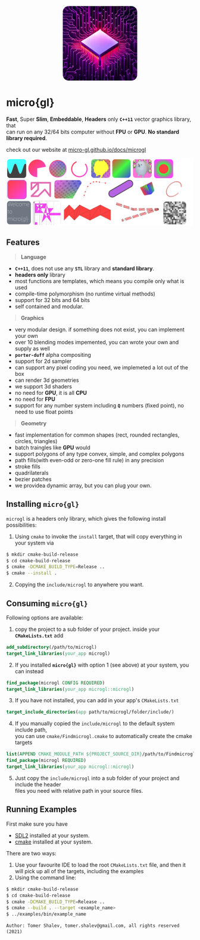 <div align='center'>
<img src='microgl-512-logo-rounded.png' style='height: 200px;'/>
</div>

# micro{gl}
**Fast**, Super **Slim**, **Embeddable**, **Headers** only **`C++11`** vector graphics library, that  
can run on any 32/64 bits computer without **FPU** or **GPU**. **No standard library required**.


check out our website at [micro-gl.github.io/docs/microgl](https://micro-gl.github.io/docs/microgl)

<div align='center'>
<img src='micro-gl-sample.png' style='opacity: 0.75; max-height: 200'/>
</div>

## Features


> **Language** &nbsp;&nbsp;&nbsp;&nbsp;&nbsp;&nbsp;
- **`C++11`**, does not use any **`STL`** library and **standard library**.
- **headers only** library
- most functions are templates, which means you compile only what is used
- compile-time polymorphism (no runtime virtual methods)
- support for 32 bits and 64 bits
- self contained and modular.

> **Graphics** &nbsp;&nbsp;&nbsp;&nbsp;&nbsp;&nbsp;
- very modular design. if something does not exist, you can implement your own
- over 10 blending modes impemented, you can wrote your own and supply as well
- **`porter-duff`** alpha compositing
- support for 2d sampler
- can support any pixel coding you need, we implemeted a lot out of the box
- can render 3d geometries
- we support 3d shaders
- no need for **GPU**, it is all **CPU**
- no need for **FPU**
- support for any number system including **`Q`** numbers (fixed point), no need to use float points

> **Geometry** &nbsp;&nbsp;&nbsp;&nbsp;&nbsp;&nbsp;
- fast implementation for common shapes (rect, rounded rectangles, circles, triangles)
- batch traingles like **GPU** would
- support polygons of any type convex, simple, and complex polygons 
- path fills(with even-odd or zero-one fill rule) in any precision
- stroke fills
- quadrilaterals
- bezier patches
- we providea dynamic array, but you can plug your own.

## Installing `micro{gl}`
`microgl` is a headers only library, which gives the following install possibilities:
1. Using `cmake` to invoke the `install` target, that will copy everything in your system via
```bash
$ mkdir cmake-build-release
$ cd cmake-build-release
$ cmake -DCMAKE_BUILD_TYPE=Release ..
$ cmake --install .
```
2. Copying the `include/microgl` to anywhere you want.

## Consuming `micro{gl}`
Following options are available:
1. copy the project to a sub folder of your project. inside your **`CMakeLists.txt`** add
```cmake
add_subdirectory(/path/to/microgl)
target_link_libraries(your_app microgl)
```
2. If you installed **`micro{gl}`** with option 1 (see above) at your system, you can instead
```cmake
find_package(microgl CONFIG REQUIRED)
target_link_libraries(your_app microgl::microgl)
```
3. If you have not installed, you can add in your app's `CMakeLists.txt`
```cmake
target_include_directories(app path/to/microgl/folder/include/)
```
4. If you manually copied the `include/microgl` to the default system include path,  
you can use `cmake/Findmicrogl.cmake` to automatically create the cmake targets
```cmake
list(APPEND CMAKE_MODULE_PATH ${PROJECT_SOURCE_DIR}/path/to/Findmicrogl/folder)
find_package(microgl REQUIRED)
target_link_libraries(your_app microgl::microgl)
```
5. Just copy the `include/microgl` into a sub folder of your project and include the header  
files you need with relative path in your source files.

## Running Examples
First make sure you have 
 - [SDL2](https://www.libsdl.org/) installed at your system.  
 - [cmake](https://cmake.org/download/) installed at your system.

There are two ways:
1. Use your favourite IDE to load the root `CMakeLists.txt` file, and then it   
   will pick up all of the targets, including the examples
2. Using the command line:
```bash
$ mkdir cmake-build-release
$ cd cmake-build-release
$ cmake -DCMAKE_BUILD_TYPE=Release ..
$ cmake --build . --target <example_name>
$ ../examples/bin/example_name
```

```text
Author: Tomer Shalev, tomer.shalev@gmail.com, all rights reserved (2021)
```
